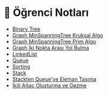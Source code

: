 # 📕 Öğrenci Notları

<!--Index-->

- [Binary Tree](Binary%20Tree.c)
- [Graph MinSpanningTree Kruksal Algo](Graph%20MinSpanningTree%20Kruksal%20Algo.c)
- [Graph MinSpanningTree Prim Algo](Graph%20MinSpanningTree%20Prim%20Algo.c)
- [Graph İki Nokta Arası Yol Bulma](Graph%20%C4%B0ki%20Nokta%20Aras%C4%B1%20Yol%20Bulma.c)
- [LinkedList](LinkedList.c)
- [Queue](Queue.c)
- [Sorting](Sorting.c)
- [Stack](Stack.c)
- [Stackten Queue'ye Eleman Taşıma](Stackten%20Queue%27ye%20Eleman%20Ta%C5%9F%C4%B1ma.c)
- [İkili Ağaç Oluşturma ve Gezme](%C4%B0kili%20A%C4%9Fa%C3%A7%20Olu%C5%9Fturma%20ve%20Gezme.c)

<!--Index-->
